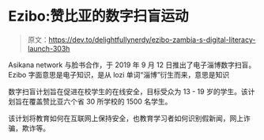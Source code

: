 # Ezibo:赞比亚的数字扫盲运动

> 原文：<https://dev.to/delightfullynerdy/ezibo-zambia-s-digital-literacy-launch-303h>

Asikana network 与脸书合作，于 2019 年 9 月 12 日推出了电子淄博数字扫盲。Ezibo 字面意思是电子知识，是从 lozi 单词“淄博”衍生而来，意思是知识

数字扫盲计划旨在促进在校学生的在线安全，目标受众为 13 - 19 岁的学生。该计划旨在覆盖赞比亚六个省 30 所学校的 1500 名学生。

该计划将教育如何在互联网上保持安全，也教育学习者如何识别假新闻，网上诈骗，欺诈等。